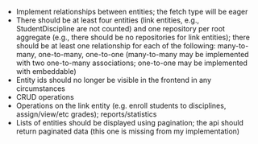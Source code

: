 - Implement relationships between entities; the fetch type will be eager 
- There should be at least four entities (link entities, e.g., StudentDiscipline are not counted) and one repository per root aggregate (e.g., there should be no repositories for link entities); there should be at least one relationship for each of the following: many-to-many, one-to-many, one-to-one (many-to-many may be implemented with two one-to-many associations; one-to-one may be implemented with embeddable)
- Entity ids should no longer be visible in the frontend in any circumstances
- CRUD operations
- Operations on the link entity (e.g. enroll students to disciplines, assign/view/etc grades); reports/statistics
- Lists of entities should be displayed using pagination; the api should return paginated data (this one is missing from my implementation)
